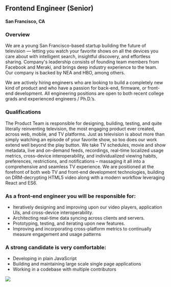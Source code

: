 ## Frontend Engineer (Senior)
#### San Francisco, CA

### Overview
We are a young San Francisco-based startup building the future of television — letting you watch your favorite shows on all the devices you care about with intelligent search, insightful discovery, and effortless sharing. Company's leadership consists of founding team members from Facebook and Meraki, and brings deep industry experience to the team. Our company is backed by NEA and HBO, among others.

We are actively hiring engineers who are looking to build a completely new kind of product and who have a passion for back-end, firmware, or front-end development. All engineering positions are open to both recent college grads and experienced engineers / Ph.D.’s.

### Qualifications
The Product Team is responsible for designing, building, testing, and quite literally reinventing television, the most engaging product ever created, across web, mobile, and TV platforms. Just as television is about more than simply watching an episode of your favorite show, so too does our work extend well beyond the play button. We take TV schedules, movie and show metadata, live and on-demand feeds, recordings, real-time localized usage metrics, cross-device interoperability, and individualized viewing habits, preferences, restrictions, and notifications – massaging it all into a comprehensive and seamless TV experience. We are positioned at the forefront of both web TV and front-end development technologies, building on DRM-decrypting HTML5 video along with a modern workflow leveraging React and ES6.

### As a front-end engineer you will be responsible for:

+ Iteratively designing and improving upon our video players, application UIs, and cross-device interoperability.
+ Architecting real-time data syncing across clients and servers.
+ Prototyping, testing, and iterating upon new features.
+ Improving and incorporating cross-platform metrics to continually measure engagement and usage patterns

### A strong candidate is very comfortable:
+ Developing in plain JavaScript
+ Building and maintaining large scale single page applications
+ Working in a codebase with multiple contributors


[<img src='https://dabuttonfactory.com/button.png?t=Apply&f=Calibri-Bold&ts=24&tc=fff&tshs=1&tshc=000&hp=20&vp=8&c=5&bgt=gradient&bgc=3d85c6&ebgc=073763'>](https://letsrockit.co/users/auth/github?interested=true&job_id=ughpbg8-frontend-engineer-senior)
